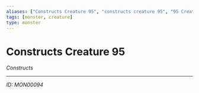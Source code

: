 ```yaml
---
aliases: ["Constructs Creature 95", "constructs creature 95", "95 Creature Constructs"]
tags: [monster, creature]
type: monster
---
```


# Constructs Creature 95

*Constructs*

---
*ID: MON00094*